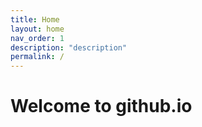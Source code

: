 ```yaml
---
title: Home
layout: home
nav_order: 1
description: "description"
permalink: /
---
```


# Welcome to github.io


